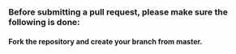 ### Before submitting a pull request, please make sure the following is done:

#### Fork the repository and create your branch from master.
